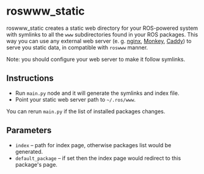 # roswww_static

roswww_static creates a static web directory for your ROS-powered system with symlinks to all the `www` subdirectories found in your ROS packages. This way you can use any external web server (e. g. [nginx](https://nginx.org/), [Monkey](https://github.com/monkey/monkey), [Caddy](https://caddyserver.com)) to serve you static data, in compatible with `roswww` manner.

Note: you should configure your web server to make it follow symlinks.

## Instructions

* Run `main.py` node and it will generate the symlinks and index file.
* Point your static web server path to `~/.ros/www`.

You can rerun `main.py` if the list of installed packages changes.

## Parameters

* `index` – path for index page, otherwise packages list would be generated.
* `default_package` – if set then the index page would redirect to this package's page.
